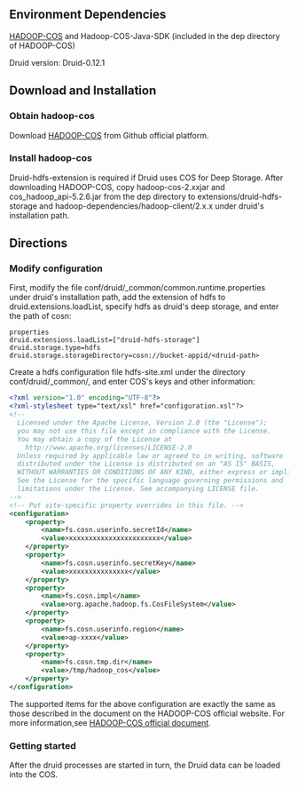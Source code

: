 ## Environment Dependencies

[HADOOP-COS](https://github.com/tencentyun/hadoop-cos) and Hadoop-COS-Java-SDK (included in the dep directory of HADOOP-COS)

Druid version: Druid-0.12.1

## Download and Installation

### Obtain hadoop-cos 

Download [HADOOP-COS](https://github.com/tencentyun/hadoop-cos) from Github official platform.

### Install hadoop-cos
Druid-hdfs-extension is required if Druid uses COS for Deep Storage.
After downloading HADOOP-COS, copy hadoop-cos-2.xxjar and cos_hadoop_api-5.2.6.jar from the dep directory to extensions/druid-hdfs-storage and hadoop-dependencies/hadoop-client/2.x.x under druid's installation path.


## Directions
### Modify configuration

First, modify the file conf/druid/_common/common.runtime.properties under druid's installation path, add the extension of hdfs to druid.extensions.loadList, specify hdfs as druid's deep storage, and enter the path of cosn:

```
properties
druid.extensions.loadList=["druid-hdfs-storage"]
druid.storage.type=hdfs
druid.storage.storageDirectory=cosn://bucket-appid/<druid-path>
```

Create a hdfs configuration file hdfs-site.xml under the directory conf/druid/_common/, and enter COS's keys and other information:

```xml
<?xml version="1.0" encoding="UTF-8"?>
<?xml-stylesheet type="text/xsl" href="configuration.xsl"?>
<!--
  Licensed under the Apache License, Version 2.0 (the "License");
  you may not use this file except in compliance with the License.
  You may obtain a copy of the License at
    http://www.apache.org/licenses/LICENSE-2.0
  Unless required by applicable law or agreed to in writing, software
  distributed under the License is distributed on an "AS IS" BASIS,
  WITHOUT WARRANTIES OR CONDITIONS OF ANY KIND, either express or implied.
  See the License for the specific language governing permissions and
  limitations under the License. See accompanying LICENSE file.
-->
<!-- Put site-specific property overrides in this file. -->
<configuration>
    <property>
        <name>fs.cosn.userinfo.secretId</name>
        <value>xxxxxxxxxxxxxxxxxxxxxxx</value>
    </property>
    <property>
        <name>fs.cosn.userinfo.secretKey</name>
        <value>xxxxxxxxxxxxxxx</value>
    </property>
    <property>
        <name>fs.cosn.impl</name>
        <value>org.apache.hadoop.fs.CosFileSystem</value>
    </property>
    <property>
        <name>fs.cosn.userinfo.region</name>
        <value>ap-xxxx</value>
    </property>
    <property>
        <name>fs.cosn.tmp.dir</name>
        <value>/tmp/hadoop_cos</value>
    </property>
</configuration>
```

The supported items for the above configuration are exactly the same as those described in the document on the HADOOP-COS official website. For more information,see [HADOOP-COS official document](https://intl.cloud.tencent.com/document/product/436/6884).

### Getting started

After the druid processes are started in turn, the Druid data can be loaded into the COS.

